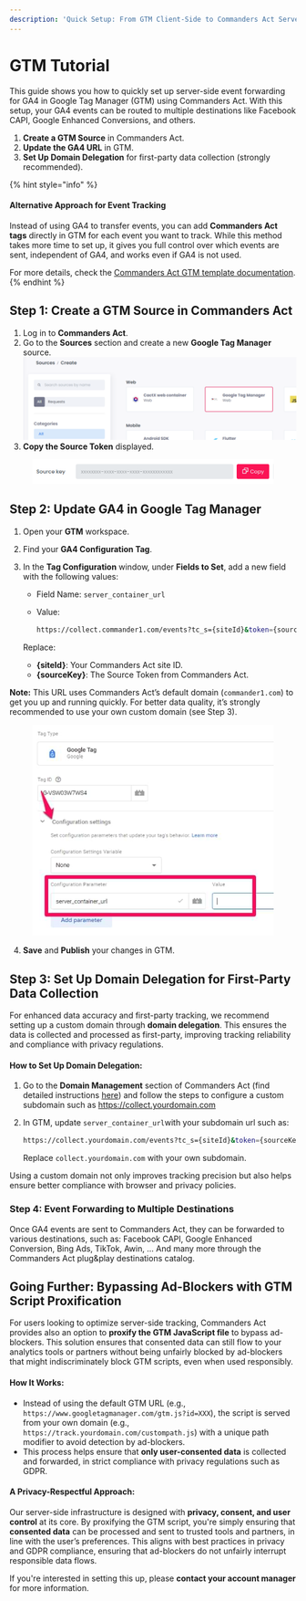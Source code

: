 ```yaml
---
description: 'Quick Setup: From GTM Client-Side to Commanders Act Server-Side'
---
```


# GTM Tutorial

This guide shows you how to quickly set up server-side event forwarding for GA4 in Google Tag Manager (GTM) using Commanders Act. With this setup, your GA4 events can be routed to multiple destinations like Facebook CAPI, Google Enhanced Conversions, and others.

1. **Create a GTM Source** in Commanders Act.
2. **Update the GA4 URL** in GTM.
3. **Set Up Domain Delegation** for first-party data collection (strongly recommended).

{% hint style="info" %}
#### Alternative Approach for Event Tracking

Instead of using GA4 to transfer events, you can add **Commanders Act tags** directly in GTM for each event you want to track. While this method takes more time to set up, it gives you full control over which events are sent, independent of GA4, and works even if GA4 is not used.

For more details, check the [Commanders Act GTM template documentation](https://doc.commandersact.com/features/sources/sources-catalog/web/gtm).
{% endhint %}

## Step 1: Create a GTM Source in Commanders Act

1. Log in to **Commanders Act**.
2. Go to the **Sources** section and create a new **Google Tag Manager** source.\
   ![](<../../.gitbook/assets/image (2) (1).png>)
3. **Copy the Source Token** displayed.

<figure><img src="../../.gitbook/assets/image (1) (1).png" alt=""><figcaption></figcaption></figure>

## Step 2: Update GA4 in Google Tag Manager

1. Open your **GTM** workspace.
2. Find your **GA4 Configuration Tag**.
3.  In the **Tag Configuration** window, under **Fields to Set**, add a new field with the following values:

    * Field Name: `server_container_url`
    *   Value:

        ```bash
        https://collect.commander1.com/events?tc_s={siteId}&token={sourceKey}&&ga_url_param=
        ```

    Replace:

    * **{siteId}**: Your Commanders Act site ID.
    * **{sourceKey}**: The Source Token from Commanders Act.

**Note:** This URL uses Commanders Act’s default domain (`commander1.com`) to get you up and running quickly. For better data quality, it’s strongly recommended to use your own custom domain (see Step 3).

<figure><img src="../../.gitbook/assets/image (24).png" alt=""><figcaption></figcaption></figure>

4. **Save** and **Publish** your changes in GTM.

## Step 3: Set Up Domain Delegation for First-Party Data Collection

For enhanced data accuracy and first-party tracking, we recommend setting up a custom domain through **domain delegation**. This ensures the data is collected and processed as first-party, improving tracking reliability and compliance with privacy regulations.

#### How to Set Up Domain Delegation:

1. Go to the **Domain Management** section of Commanders Act (find detailed instructions [here](../../configure/administration/domain-management/)) and follow the steps to configure a custom subdomain such as https://collect.yourdomain.com
2.  In GTM, update `server_container_url`with your subdomain url such as:&#x20;

    ```bash
    https://collect.yourdomain.com/events?tc_s={siteId}&token={sourceKey}&&ga_url_param=
    ```

    Replace `collect.yourdomain.com` with your own subdomain.

Using a custom domain not only improves tracking precision but also helps ensure better compliance with browser and privacy policies.

### Step 4: Event Forwarding to Multiple Destinations

Once GA4 events are sent to Commanders Act, they can be forwarded to various destinations, such as: Facebook CAPI, Google Enhanced Conversion, Bing Ads, TikTok, Awin, ... And many more through the Commanders Act plug\&play destinations catalog.

## Going Further: Bypassing Ad-Blockers with GTM Script Proxification

For users looking to optimize server-side tracking, Commanders Act provides also an option to **proxify the GTM JavaScript file** to bypass ad-blockers. This solution ensures that consented data can still flow to your analytics tools or partners without being unfairly blocked by ad-blockers that might indiscriminately block GTM scripts, even when used responsibly.

#### How It Works:

* Instead of using the default GTM URL (e.g., `https://www.googletagmanager.com/gtm.js?id=XXX`), the script is served from your own domain (e.g., `https://track.yourdomain.com/custompath.js`) with a unique path modifier to avoid detection by ad-blockers.
* This process helps ensure that **only user-consented data** is collected and forwarded, in strict compliance with privacy regulations such as GDPR.

#### A Privacy-Respectful Approach:

Our server-side infrastructure is designed with **privacy, consent, and user control** at its core. By proxifying the GTM script, you're simply ensuring that **consented data** can be processed and sent to trusted tools and partners, in line with the user’s preferences. This aligns with best practices in privacy and GDPR compliance, ensuring that ad-blockers do not unfairly interrupt responsible data flows.

If you're interested in setting this up, please **contact your account manager** for more information.
